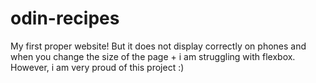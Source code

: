 # odin-recipes
My first proper website!
But it does not display correctly on phones and when you change the size of the page + i am struggling with flexbox. However, i am very proud of this project :)
